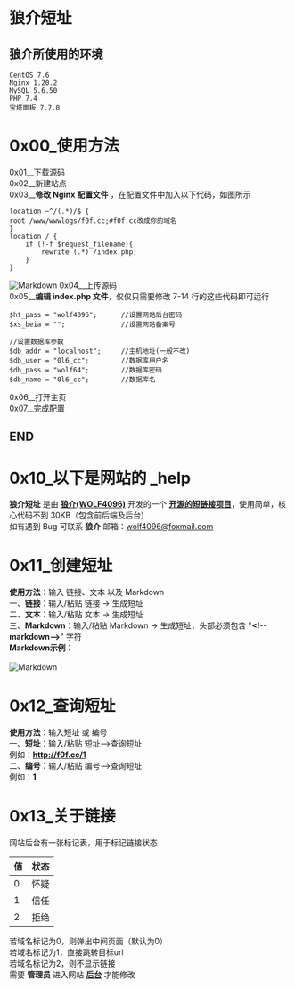 # 狼介短址

## 狼介所使用的环境
    CentOS 7.6  
    Nginx 1.20.2  
    MySQL 5.6.50  
    PHP 7.4  
    宝塔面板 7.7.0
# 0x00_使用方法
0x01__下载源码  
0x02__新建站点  
0x03__**修改 Nginx 配置文件** ，在配置文件中加入以下代码，如图所示

    location ~^/(.*)/$ {
    root /www/wwwlogs/f0f.cc;#f0f.cc改成你的域名
    }
    location / {
        if (!-f $request_filename){
            rewrite (.*) /index.php;
        }
    }
![Markdown][3]
0x04__上传源码  
0x05__**编辑 index.php 文件**，仅仅只需要修改 7-14 行的这些代码即可运行

    $ht_pass = "wolf4096";      //设置网站后台密码
    $xs_beia = "";              //设置网站备案号

    //设置数据库参数
    $db_addr = "localhost";     //主机地址(一般不改)
    $db_user = "0l6_cc";        //数据库用户名
    $db_pass = "wolf64";        //数据库密码
    $db_name = "0l6_cc";        //数据库名
0x06__打开主页  
0x07__完成配置  

## END

# 0x10_以下是网站的 _help

**狼介短址** 是由 **[狼介(WOLF4096)][1]** 开发的一个 **[开源的短链接项目][2]**，使用简单，核心代码不到 30KB（包含前后端及后台）  
如有遇到 Bug 可联系 **狼介**  邮箱：wolf4096@foxmail.com

# 0x11_创建短址
**使用方法**：输入 链接、文本 以及 Markdown  
一、**链接**：输入/粘贴 链接 → 生成短址  
二、**文本**：输入/粘贴 文本 → 生成短址  
三、**Markdown**：输入/粘贴 Markdown → 生成短址，头部必须包含 "**&lt;!--markdown--&gt;**" 字符  
**Markdown示例：**<br />  
![Markdown][4]

# 0x12_查询短址

**使用方法**：输入短址 或 编号  
一、**短址**：输入/粘贴 短址-->查询短址  
例如：**http://f0f.cc/1**  
二、**编号**：输入/粘贴 编号-->查询短址  
例如：**1**  

# 0x13_关于链接
网站后台有一张标记表，用于标记链接状态

|  值   | 状态  |
|  ----  | ----  |
| 0  | 怀疑 |
| 1  | 信任 |
| 2  | 拒绝 |

若域名标记为0，则弹出中间页面（默认为0）  
若域名标记为1，直接跳转目标url  
若域名标记为2，则不显示链接  
需要 **管理员** 进入网站 **[后台][5]** 才能修改

  [1]: https://blog.wolf4096.top
  [2]: https://github.com/WOLF4096
  [3]: https://vkceyugu.cdn.bspapp.com/VKCEYUGU-9a8cc5dd-fdd4-4b4b-a15d-b62edf64e883/df3f2248-cbd8-4b22-a720-2f6a7830aeea.png
  [4]: https://vkceyugu.cdn.bspapp.com/VKCEYUGU-9a8cc5dd-fdd4-4b4b-a15d-b62edf64e883/ade1b15d-2059-403b-bfc0-2f977f96595b.png
  [5]: http://f0f.cc/_admin
